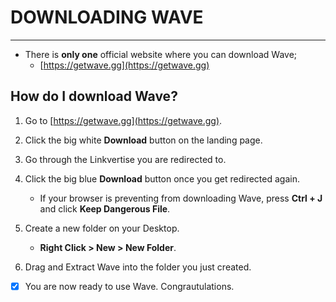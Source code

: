 # DOWNLOADING WAVE
---
- There is **only one** official website where you can download Wave; 
    - [https://getwave.gg](https://getwave.gg)

## How do I download Wave?
1. Go to [https://getwave.gg](https://getwave.gg).

2. Click the big white **Download** button on the landing page.

3. Go through the Linkvertise you are redirected to.

4. Click the big blue **Download** button once you get redirected again.

    - If your browser is preventing from downloading Wave, press **Ctrl + J** and click **Keep Dangerous File**.

5. Create a new folder on your Desktop.
    - **Right Click > New > New Folder**.

6. Drag and Extract Wave into the folder you just created.


- [x] You are now ready to use Wave. Congrautulations. 